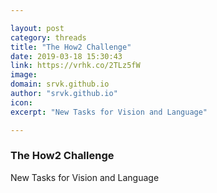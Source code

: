 ```yaml
---

layout: post
category: threads
title: "The How2 Challenge"
date: 2019-03-18 15:30:43
link: https://vrhk.co/2TLz5fW
image: 
domain: srvk.github.io
author: "srvk.github.io"
icon: 
excerpt: "New Tasks for Vision and Language"

---
```


### The How2 Challenge

New Tasks for Vision and Language